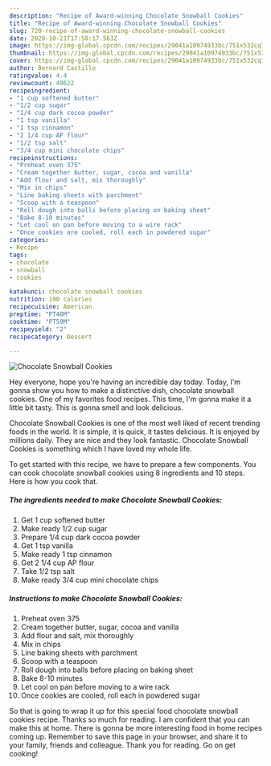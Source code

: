 ```yaml
---
description: "Recipe of Award-winning Chocolate Snowball Cookies"
title: "Recipe of Award-winning Chocolate Snowball Cookies"
slug: 720-recipe-of-award-winning-chocolate-snowball-cookies
date: 2020-10-21T17:58:17.563Z
image: https://img-global.cpcdn.com/recipes/29041a10974933bc/751x532cq70/chocolate-snowball-cookies-recipe-main-photo.jpg
thumbnail: https://img-global.cpcdn.com/recipes/29041a10974933bc/751x532cq70/chocolate-snowball-cookies-recipe-main-photo.jpg
cover: https://img-global.cpcdn.com/recipes/29041a10974933bc/751x532cq70/chocolate-snowball-cookies-recipe-main-photo.jpg
author: Bernard Castillo
ratingvalue: 4.4
reviewcount: 49622
recipeingredient:
- "1 cup softened butter"
- "1/2 cup sugar"
- "1/4 cup dark cocoa powder"
- "1 tsp vanilla"
- "1 tsp cinnamon"
- "2 1/4 cup AP flour"
- "1/2 tsp salt"
- "3/4 cup mini chocolate chips"
recipeinstructions:
- "Preheat oven 375"
- "Cream together butter, sugar, cocoa and vanilla"
- "Add flour and salt, mix thoroughly"
- "Mix in chips"
- "Line baking sheets with parchment"
- "Scoop with a teaspoon"
- "Roll dough into balls before placing on baking sheet"
- "Bake 8-10 minutes"
- "Let cool on pan before moving to a wire rack"
- "Once cookies are cooled, roll each in powdered sugar"
categories:
- Recipe
tags:
- chocolate
- snowball
- cookies

katakunci: chocolate snowball cookies 
nutrition: 190 calories
recipecuisine: American
preptime: "PT40M"
cooktime: "PT59M"
recipeyield: "2"
recipecategory: Dessert

---
```



![Chocolate Snowball Cookies](https://img-global.cpcdn.com/recipes/29041a10974933bc/751x532cq70/chocolate-snowball-cookies-recipe-main-photo.jpg)

Hey everyone, hope you're having an incredible day today. Today, I'm gonna show you how to make a distinctive dish, chocolate snowball cookies. One of my favorites food recipes. This time, I'm gonna make it a little bit tasty. This is gonna smell and look delicious.



Chocolate Snowball Cookies is one of the most well liked of recent trending foods in the world. It is simple, it is quick, it tastes delicious. It is enjoyed by millions daily. They are nice and they look fantastic. Chocolate Snowball Cookies is something which I have loved my whole life.


To get started with this recipe, we have to prepare a few components. You can cook chocolate snowball cookies using 8 ingredients and 10 steps. Here is how you cook that.

<!--inarticleads1-->

##### The ingredients needed to make Chocolate Snowball Cookies:

1. Get 1 cup softened butter
1. Make ready 1/2 cup sugar
1. Prepare 1/4 cup dark cocoa powder
1. Get 1 tsp vanilla
1. Make ready 1 tsp cinnamon
1. Get 2 1/4 cup AP flour
1. Take 1/2 tsp salt
1. Make ready 3/4 cup mini chocolate chips




<!--inarticleads2-->

##### Instructions to make Chocolate Snowball Cookies:

1. Preheat oven 375
1. Cream together butter, sugar, cocoa and vanilla
1. Add flour and salt, mix thoroughly
1. Mix in chips
1. Line baking sheets with parchment
1. Scoop with a teaspoon
1. Roll dough into balls before placing on baking sheet
1. Bake 8-10 minutes
1. Let cool on pan before moving to a wire rack
1. Once cookies are cooled, roll each in powdered sugar




So that is going to wrap it up for this special food chocolate snowball cookies recipe. Thanks so much for reading. I am confident that you can make this at home. There is gonna be more interesting food in home recipes coming up. Remember to save this page in your browser, and share it to your family, friends and colleague. Thank you for reading. Go on get cooking!
